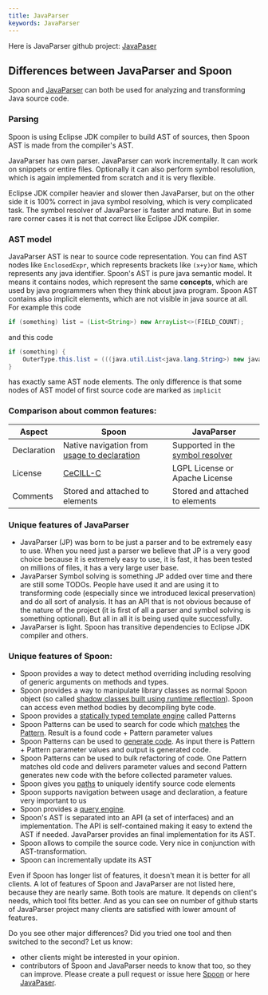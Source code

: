 ```yaml
---
title: JavaParser 
keywords: JavaParser
---
```


Here is JavaParser github project: [JavaPaser](https://github.com/javaparser/javaparser)

## Differences between JavaParser and Spoon

Spoon and [JavaParser](https://github.com/javaparser/javaparser) can both be used for analyzing and transforming Java source code.

### Parsing

Spoon is using Eclipse JDK compiler to build AST of sources, then Spoon AST is made from the compiler's AST.

JavaParser has own parser. JavaParser can work incrementally. It can work on snippets or entire files. Optionally it can also perform symbol resolution, which is again implemented from scratch and it is very flexible.

Eclipse JDK compiler heavier and slower then JavaParser, but on the other side it is 100% correct in java symbol resolving, which is very complicated task. The symbol resolver of JavaParser is faster and mature. But in some rare corner cases it is not that correct like Eclipse JDK compiler. 

### AST model

JavaParser AST is near to source code representation. You can find AST nodes like `EnclosedExpr`, which represents brackets like `(x+y)`or `Name`, which represents any java identifier. 
Spoon's AST is pure java semantic model. It means it contains nodes, which represent the same **concepts**, which are used by java programmers when they think about java program. Spoon AST contains also implicit elements, which are not visible in java source at all. For example this code

```java
if (something) list = (List<String>) new ArrayList<>(FIELD_COUNT);
```

and this code

```java
if (something) {
	OuterType.this.list = (((java.util.List<java.lang.String>) new java.util.ArrayList<java.lang.String>(Constants.FIELD_COUNT));
}
```

has exactly same AST node elements. The only difference is that some nodes of AST model of first source code are marked as `implicit` 


### Comparison about common features:

| Aspect | Spoon | JavaParser |
| ------ | ------- | ------------ |
| Declaration | Native navigation from [usage to declaration](http://spoon.gforge.inria.fr/references.html) | Supported in the [symbol resolver](https://github.com/javaparser/javasymbolsolver) |
|License| [CeCILL-C](http://www.cecill.info/licences/Licence_CeCILL-C_V1-en.html) | LGPL License or Apache License |
|Comments| Stored and attached to elements | Stored and attached to elements |

### Unique features of JavaParser

* JavaParser (JP) was born to be just a parser and to be extremely easy to use.
When you need just a parser we believe that JP is a very good choice because it is extremely easy to use,
it is fast, it has been tested on millions of files, it has a very large user base.
* JavaParser Symbol solving is something JP added over time and there are still some TODOs.
People have used it and are using it to transforming code (especially since we introduced lexical preservation)
and do all sort of analysis. It has an API that is not obvious because of the nature of the project
(it is first of all a parser and symbol solving is something optional). But all in all it is being used quite successfully.
* JavaParser is light. Spoon has transitive dependencies to Eclipse JDK compiler and others.

### Unique features of Spoon:

* Spoon provides a way to detect method overriding including resolving of generic arguments on methods and types.
* Spoon provides a way to manipulate library classes as normal Spoon object (so called [shadow classes built using runtime reflection](http://spoon.gforge.inria.fr/reflection.html)). Spoon can access even method bodies by decompiling byte code.
* Spoon provides a [statically typed template engine](http://spoon.gforge.inria.fr/template_definition.html) called Patterns
* Spoon Patterns can be used to search for code which [matches](http://spoon.gforge.inria.fr/matcher.html) the [Pattern](http://spoon.gforge.inria.fr/pattern.html). Result is a found code + Pattern parameter values 
* Spoon Patterns can be used to [generate code](http://spoon.gforge.inria.fr/pattern.html#generator). As input there is Pattern + Pattern parameter values and output is generated code.
* Spoon Patterns can be used to bulk refactoring of code. One Pattern matches old code and delivers parameter values and second Pattern generates new code with the before collected parameter values.
* Spoon gives you [paths](http://spoon.gforge.inria.fr/path.html) to uniquely identify source code elements
* Spoon supports navigation between usage and declaration, a feature very important to us
* Spoon provides a [query engine](http://spoon.gforge.inria.fr/filter.html).
* Spoon's AST is separated into an API (a set of interfaces) and an implementation. The API is self-contained making it easy to extend the AST if needed. JavaParser provides an final implementation for its AST.
* Spoon allows to compile the source code. Very nice in conjunction with AST-transformation.
* Spoon can incrementally update its AST

Even if Spoon has longer list of features, it doesn't mean it is better for all clients. 
A lot of features of Spoon and JavaParser are not listed here, because they are nearly same.
Both tools are mature. It depends on client's needs, which tool fits better.
And as you can see on number of github starts of JavaParser project many clients are satisfied with lower amount of features.

Do you see other major differences?
Did you tried one tool and then switched to the second? Let us know:
* other clients might be interested in your opinion.
* contributors of Spoon and JavaParser needs to know that too, so they can improve.
Please create a pull request or issue here [Spoon](https://github.com/INRIA/spoon)
or here [JavaPaser](https://github.com/javaparser/javaparser).